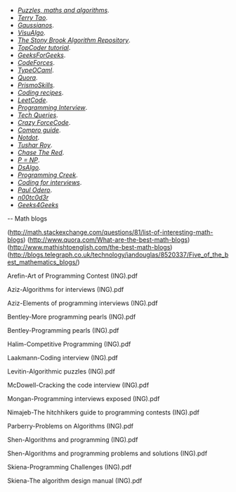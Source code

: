 -    [*Puzzles, maths and algorithms*](http://n1b-algo.blogspot.com/).
-	 [*Terry Tao*](https://terrytao.wordpress.com/).
-    [*Gaussianos*](http://gaussianos.com/).
-    [*VisuAlgo*](http://visualgo.net/).
-    [*The Stony Brook Algorithm Repository*](http://www3.cs.stonybrook.edu/~algorith/).
-    [*TopCoder tutorial*](https://onedrive.live.com/?cid=1c3c3feb57378754&id=1C3C3FEB57378754!405&ithint=folder,.pdf&authkey=!AALFa0lXKccfMjA).
-    [*GeeksForGeeks*](http://www.geeksforgeeks.org/).
-    [*CodeForces*](http://codeforces.com/blog/entry/13529).
-    [*TypeOCaml*](http://typeocaml.com/2015/03/31/pearl-no-3-saddleback-search/).
-    [*Quora*](http://www.quora.com/Algorithms).
-    [*PrismoSkills*](http://prismoskills.appspot.com/).
-    [*Coding recipes*](http://codingrecipies.blogspot.com/).
-    [*LeetCode*](https://leetcode.com/).
-    [*Programming Interview*](https://www.youtube.com/channel/UCVFl5Mypadugb5yEJoE2Vbw).
-    [*Tech Queries*](http://tech-queries.blogspot.com/).
-    [*Crazy ForceCode*](http://www.crazyforcode.com/).
-    [*Compro guide*](http://comproguide.blogspot.com/).
-    [*Notdot*](http://blog.notdot.net/).
-    [*Tushar Roy*](https://www.youtube.com/channel/UCZLJf_R2sWyUtXSKiKlyvAw).
-    [*Chase The Red*](http://chasethered.com/).
-    [*P = NP*](https://rjlipton.wordpress.com/).
-    [*DsAlgo*](http://www.dsalgo.com/2013/02/index.php.html).
-    [*Programming Creek*](http://www.programcreek.com/2012/11/top-10-algorithms-for-coding-interview/).
-    [*Coding for interviews*](http://codingforinterviews.com/practice).
-    [*Paul Odero*](https://paulodero.wordpress.com/).
-    [*n00tc0d3r*](http://n00tc0d3r.blogspot.com/)
-    [*Geeks4Geeks*](http://www.geeksforgeeks.org/fundamentals-of-algorithms/)

-- Math blogs

(http://math.stackexchange.com/questions/81/list-of-interesting-math-blogs)
(http://www.quora.com/What-are-the-best-math-blogs)
(http://www.mathishtoenglish.com/the-best-math-blogs)
(http://blogs.telegraph.co.uk/technology/iandouglas/8520337/Five_of_the_best_mathematics_blogs/)


Arefin-Art of Programming Contest (ING).pdf
Aziz-Algorithms for interviews (ING).pdf
Aziz-Elements of programming interviews (ING).pdf
Bentley-More programming pearls (ING).pdf
Bentley-Programming pearls (ING).pdf
Halim-Competitive Programming (ING).pdf
Laakmann-Coding interview (ING).pdf
Levitin-Algorithmic puzzles (ING).pdf
McDowell-Cracking the code interview (ING).pdf
Mongan-Programming interviews exposed (ING).pdf
Nimajeb-The hitchhikers guide to programming contests (ING).pdf
Parberry-Problems on Algorithms (ING).pdf
Shen-Algorithms and programming (ING).pdf
Shen-Algorithms and programming problems and solutions (ING).pdf
Skiena-Programming Challenges (ING).pdf
Skiena-The algorithm design manual (ING).pdf
